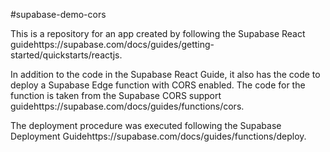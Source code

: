#supabase-demo-cors

This is a repository for an app created by following the Supabase React guidehttps://supabase.com/docs/guides/getting-started/quickstarts/reactjs.

In addition to the code in the Supabase React Guide, it also has the code to deploy a Supabase Edge function with CORS enabled. The code for the function is taken from the Supabase CORS support guidehttps://supabase.com/docs/guides/functions/cors.

The deployment procedure was executed following the Supabase Deployment Guidehttps://supabase.com/docs/guides/functions/deploy.
